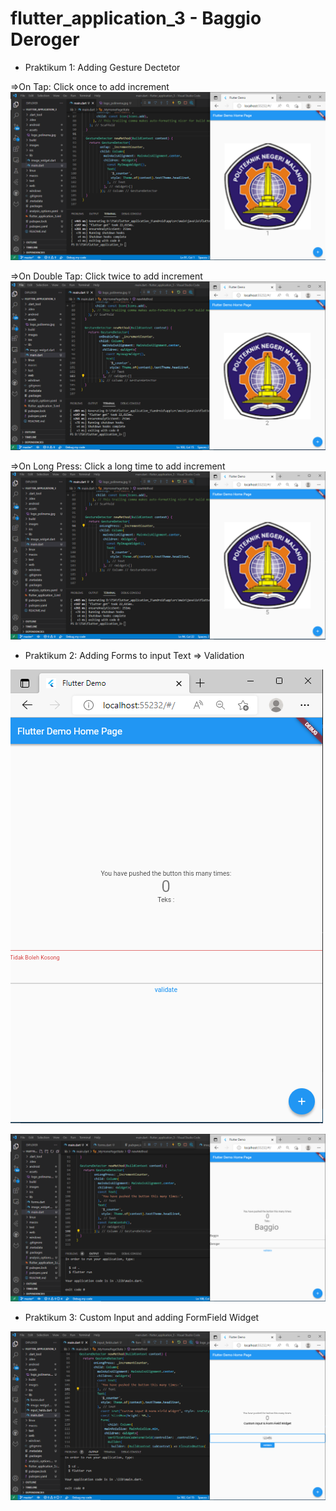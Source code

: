 # flutter_application_3 - Baggio Deroger

- Praktikum 1: Adding Gesture Dectetor

=>On Tap: Click once to add increment
![OnTap](images/OnTap.png)

=>On Double Tap: Click twice to add increment
![OnDoubleTap](images/OnDoubleTap.png)

=>On Long Press: Click a long time to add increment
![OnLongPress](images/OnLongPress.png)

- Praktikum 2: Adding Forms to input Text
=> Validation

![NoInput](images/NoInput.png)

![TextInput](images/TextInput.png)

- Praktikum 3: Custom Input and adding FormField Widget

![InputField](images/InputField.png)

